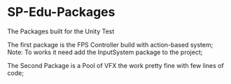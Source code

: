 # SP-Edu-Packages
The Packages built for the Unity Test 


The first package is the FPS Controller build with action-based system;
Note: To works it need add the InputSystem package to the project;

The Second Package is a Pool of VFX the work pretty fine with few lines of code;
